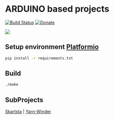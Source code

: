 # ARDUINO based projects 
[![Build Status](https://github.com/aenniw/ARDUINO/workflows/Platformio%20build/badge.svg)](https://github.com/aenniw/ARDUINO/actions?query=workflow%3A%22Platformio+build%22+branch%3Amaster)
[![Donate](https://img.shields.io/badge/Donate-PayPal-green.svg)](https://www.paypal.com/cgi-bin/webscr?cmd=_donations&business=J96CRYPYAY2VE&currency_code=EUR&source=url)

![](https://i.pinimg.com/originals/e5/59/12/e55912dd26a1663443e5ca532a4ebc60.png)

## Setup environment [Platformio](https://platformio.org/install)

```bash
pip install -r requirements.txt
```

## Build

```bash
./make
```

## SubProjects

[Skartsta](skarsta/README.md) | [Yarn-Winder](yarn-winder/README.md)
